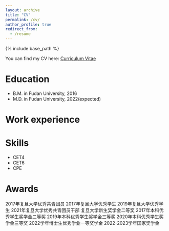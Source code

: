 ```yaml
---
layout: archive
title: "CV"
permalink: /cv/
author_profile: true
redirect_from:
  - /resume
---
```


{% include base_path %}

You can find my CV here: [Curriculum Vitae](../assets/CV.pdf)

Education
======
* B.M. in Fudan University, 2016
* M.D. in Fudan University, 2022(expected)

Work experience
======
  
Skills
======
* CET4
* CET6
* CPE

Awards
======
2017年复旦大学优秀共青团员
2017年复旦大学优秀学生
2019年复旦大学优秀学生
2021年复旦大学优秀共青团员干部
复旦大学新生奖学金二等奖
2017年本科优秀学生奖学金二等奖
2019年本科优秀学生奖学金三等奖
2020年本科优秀学生奖学金三等奖
2022学年博士生优秀学业一等奖学金
2022-2023学年国家奖学金

